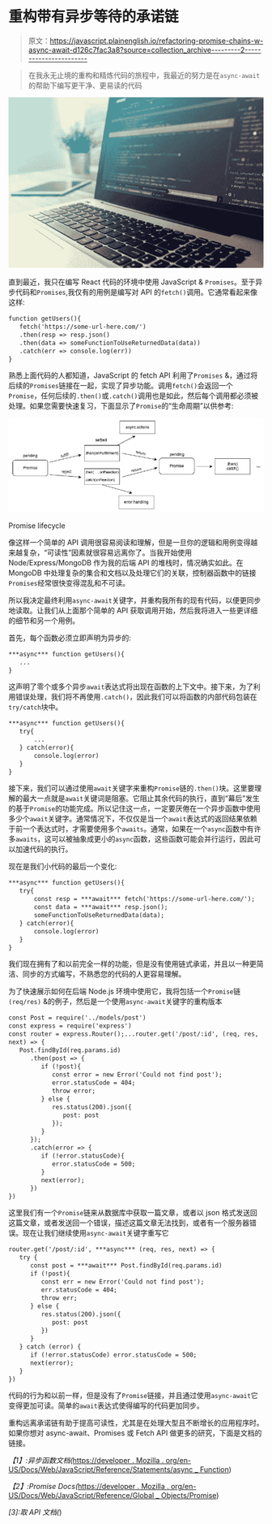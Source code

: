 # 重构带有异步等待的承诺链

> 原文：<https://javascript.plainenglish.io/refactoring-promise-chains-w-async-await-d126c7fac3a8?source=collection_archive---------2----------------------->

> 在我永无止境的重构和精炼代码的旅程中，我最近的努力是在`async-await`的帮助下编写更干净、更易读的代码

![](img/3f43f78fa29d1d03803fa6cc10f29512.png)

直到最近，我只在编写 React 代码的环境中使用 JavaScript & `Promises`。至于异步代码和`Promises`,我仅有的用例是编写对 API 的`fetch()`调用。它通常看起来像这样:

```
function getUsers(){
   fetch('https://some-url-here.com/')
   .then(resp => resp.json()
   .then(data => someFunctionToUseReturnedData(data))
   .catch(err => console.log(err))
}
```

熟悉上面代码的人都知道，JavaScript 的 fetch API 利用了`Promises` &，通过将后续的`Promises`链接在一起，实现了异步功能。调用`fetch()`会返回一个`Promise`，任何后续的`.then()`或`.catch()`调用也是如此，然后每个调用都必须被处理。如果您需要快速复习，下面显示了`Promise`的“生命周期”以供参考:

![](img/de1af4b48302af2983453fcffcadaab0.png)

Promise lifecycle

像这样一个简单的 API 调用很容易阅读和理解，但是一旦你的逻辑和用例变得越来越复杂，“可读性”因素就很容易远离你了。当我开始使用 Node/Express/MongoDB 作为我的后端 API 的堆栈时，情况确实如此。在 MongoDB 中处理复杂的集合和文档以及处理它们的关联，控制器函数中的链接`Promises`经常很快变得混乱和不可读。

所以我决定最终利用`async-await`关键字，并重构我所有的现有代码，以便更同步地读取。让我们从上面那个简单的 API 获取调用开始，然后我将进入一些更详细的细节和另一个用例。

首先，每个函数必须立即声明为异步的:

```
***async*** function getUsers(){
   ...
}
```

这声明了零个或多个异步`await`表达式将出现在函数的上下文中。接下来，为了利用错误处理，我们将不再使用`.catch()`，因此我们可以将函数的内部代码包装在`try/catch`块中。

```
***async*** function getUsers(){
   try{
       ...
   } catch(error){
       console.log(error)
   } 
}
```

接下来，我们可以通过使用`await`关键字来重构`Promise`链的`.then()`块。这里要理解的最大一点就是`await`关键词是阻塞。它阻止其余代码的执行，直到“幕后”发生的基于`Promise`的功能完成。所以记住这一点，一定要厌倦在一个异步函数中使用多少个`await`关键字。通常情况下，不仅仅是当一个`await`表达式的返回结果依赖于前一个表达式时，才需要使用多个`awaits`。通常，如果在一个`async`函数中有许多`awaits`，这可以被抽象成更小的`async`函数，这些函数可能会并行运行，因此可以加速代码的执行。

现在是我们小代码的最后一个变化:

```
***async*** function getUsers(){
   try{
       const resp = ***await*** fetch('https://some-url-here.com/');
       const data = ***await*** resp.json();
       someFunctionToUseReturnedData(data);
   } catch(error){
       console.log(error)
   } 
}
```

我们现在拥有了和以前完全一样的功能，但是没有使用链式承诺，并且以一种更简洁、同步的方式编写，不熟悉您的代码的人更容易理解。

为了快速展示如何在后端 Node.js 环境中使用它，我将包括一个`Promise`链`(req/res)` &的例子，然后是一个使用`async-await`关键字的重构版本

```
const Post = require('../models/post')
const express = require('express')
const router = express.Router();...router.get('/post/:id', (req, res, next) => {  
   Post.findById(req.params.id)   
      .then(post => {    
         if (!post){    
            const error = new Error('Could not find post');        
            error.statusCode = 404;  
            throw error;   
         } else {    
            res.status(200).json({      
               post: post    
            });   
         }  
      });   
      .catch(error => {   
         if (!error.statusCode){     
            error.statusCode = 500;   
         }    
         next(error);  
      })
})
```

这里我们有一个`Promise`链来从数据库中获取一篇文章，或者以 json 格式发送回这篇文章，或者发送回一个错误，描述这篇文章无法找到，或者有一个服务器错误。现在让我们继续使用`async-await`关键字重写它

```
router.get('/post/:id', ***async*** (req, res, next) => {
   try {
      const post = ***await*** Post.findById(req.params.id)
      if (!post){
         const err = new Error('Could not find post');
         err.statusCode = 404;
         throw err;
      } else {
         res.status(200).json({
            post: post
         }) 
      }
   } catch (error) {
      if (!error.statusCode) error.statusCode = 500;
      next(error);
   }
})
```

代码的行为和以前一样，但是没有了`Promise`链接，并且通过使用`async-await`它变得更加可读。简单的`await`表达式使得编写的代码更加同步。

重构远离承诺链有助于提高可读性，尤其是在处理大型且不断增长的应用程序时。如果你想对 async-await、Promises 或 Fetch API 做更多的研究，下面是文档的链接。

*【1】:异步函数文档(*[https://developer . Mozilla . org/en-US/Docs/Web/JavaScript/Reference/Statements/async _ Function](https://developer.mozilla.org/en-US/docs/Web/JavaScript/Reference/Statements/async_function))

*【2】:Promise Docs(*[https://developer . Mozilla . org/en-US/Docs/Web/JavaScript/Reference/Global _ Objects/Promise](https://developer.mozilla.org/en-US/docs/Web/JavaScript/Reference/Global_Objects/Promise))

*[3]:取 API 文档(*)